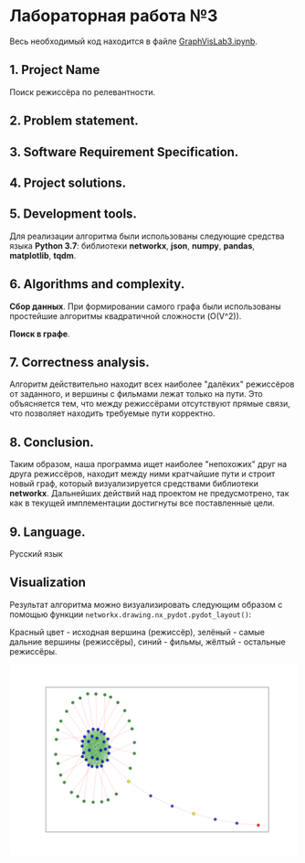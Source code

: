 # Лабораторная работа №3

Весь необходимый код находится в файле [GraphVisLab3.ipynb](https://github.com/TheodorrodeohT/GraphVis2019-2020/blob/master/Lab3/GraphVisLab3.ipynb "GraphVisLab3.ipynb").

## 1. Project Name

Поиск режиссёра по релевантности.

## 2. Problem statement.


## 3. Software Requirement Specification.


## 4. Project solutions.


## 5. Development tools.

Для реализации алгоритма были использованы следующие средства языка **Python 3.7**: библиотеки **networkx**, **json**, **numpy**, **pandas**, **matplotlib**, **tqdm**.

## 6. Algorithms and complexity.

**Сбор данных**. При формировании самого графа были использованы простейшие алгоритмы квадратичной сложности (O(V^2)). 

**Поиск в графе**. 

## 7. Correctness analysis.

Алгоритм действительно находит всех наиболее "далёких" режиссёров от заданного, и вершины с фильмами лежат только на пути. Это объясняется тем, что между режиссёрами отсутствуют прямые связи, что позволяет находить требуемые пути корректно.

## 8. Conclusion.

Таким образом, наша программа ищет наиболее "непохожих" друг на друга режиссёров, находит между ними кратчайшие пути и строит новый граф, который визуализируется средствами библиотеки **networkx**. Дальнейших действий над проектом не предусмотрено, так как в текущей имплементации достигнуты все поставленные цели.

## 9. Language.

Русский язык

## Visualization

Результат алгоритма можно визуализировать следующим образом с помощью функции `networkx.drawing.nx_pydot.pydot_layout()`:

Красный цвет - исходная вершина (режиссёр), зелёный - самые дальние вершины (режиссёры), синий - фильмы, жёлтый - остальные режиссёры.

![result.png](https://github.com/TheodorrodeohT/GraphVis2019-2020/blob/master/Lab3/img/result.png)
